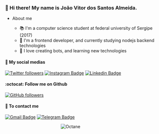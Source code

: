 ### 👾 Hi there! My name is João Vitor dos Santos Almeida.

* About me

  - 📚 I'm a computer science student at federal university of Sergipe (2017)
  - 💚 I'm a frontend developer, and currently studying nodejs backend technologies
  - 🤖 I love creating bots, and learning new technologies

#### 📱 My social medias
[![Twitter followers](https://img.shields.io/twitter/follow/Jao7Pontos.svg?style=social&label=Follow)](https://twitter.com/Jao7pontos)
[![Instagram Badge](https://img.shields.io/badge/-Instagram-C13584?style=flat-square&labelColor=C13584&logo=instagram&logoColor=white&link=https://www.instagram.com/jotav_dsa/)](https://www.instagram.com/jotav_dsa/)
[![Linkedin Badge](https://img.shields.io/badge/-LinkedIn-blue?style=flat-square&logo=Linkedin&logoColor=white&link=https://www.linkedin.com/in/joao-almeida-5994a2186/)](https://www.linkedin.com/in/joao-almeida-5994a2186/)

#### :octocat: Follow me on Github
[![GitHub followers](https://img.shields.io/github/followers/jvsajv.svg?style=social&label=Follow&maxAge=2592000)](https://github.com/jvsajv?tab=followers)

#### 📧 To contact me
[![Gmail Badge](https://img.shields.io/badge/-Gmail-c14438?style=flat-square&logo=Gmail&logoColor=white&link=mailto:runner.troll.rt@gmail.com)](mailto:runner.troll.rt@gmail.com)
[![Telegram Badge](https://img.shields.io/badge/-Telegram-blue?style=flat-quare&logo=Telegram&logoColor=white&link=https://telegram.org/)](https://t.me/Lampiola)

&emsp;&emsp;&emsp;&emsp;&emsp;&emsp;&emsp;&emsp;&emsp;&emsp;&emsp;&emsp;&emsp;![Octane](https://giphy.com/gifs/playapex-apex-legends-respawn-octane-fUN9Jal2W57RqQXL2s)
